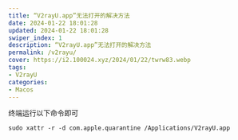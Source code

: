 ```yaml
---
title: “V2rayU.app”无法打开的解决方法
date: 2024-01-22 18:01:28
updated: 2024-01-22 18:01:28
swiper_index: 1
description: “V2rayU.app”无法打开的解决方法
permalink: /v2rayu/
cover: https://i2.100024.xyz/2024/01/22/twrw83.webp
tags: 
- V2rayU
categories: 
- Macos
---
```


终端运行以下命令即可

```
sudo xattr -r -d com.apple.quarantine /Applications/V2rayU.app
```

